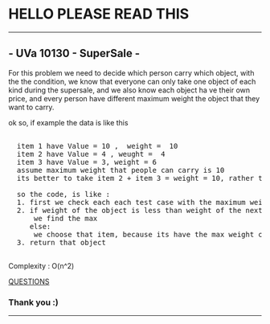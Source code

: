 # HELLO PLEASE READ THIS 
---
## - UVa 10130 - SuperSale -
For this problem we need to decide which person carry which object, with the the condition, we know that everyone can only take one object of each kind during the supersale, and we also know each object ha ve their own price, and every person have different maximum weight the object that they want to carry.

ok so, if example the data is like this 
<pre>

  item 1 have Value = 10 ,  weight =  10
  item 2 have Value = 4 , weught =  4
  item 3 have Value = 3, weight = 6
  assume maximum weight that people can carry is 10
  its better to take item 2 + item 3 = weight = 10, rather than only take 1 item 1 with weight 10. 
  
  so the code, is like :
  1. first we check each each test case with the maximum weight
  2. if weight of the object is less than weight of the next object:
      we find the max
     else:
      we choose that item, because its have the max weight compare with the maximal weight we declare before.
  3. return that object
  
</pre>


  Complexity : O(n^2)
  
[QUESTIONS](https://uva.onlinejudge.org/index.php?option=com_onlinejudge&Itemid=8&category=24&page=show_problem&problem=1071)

### Thank you :)

___
